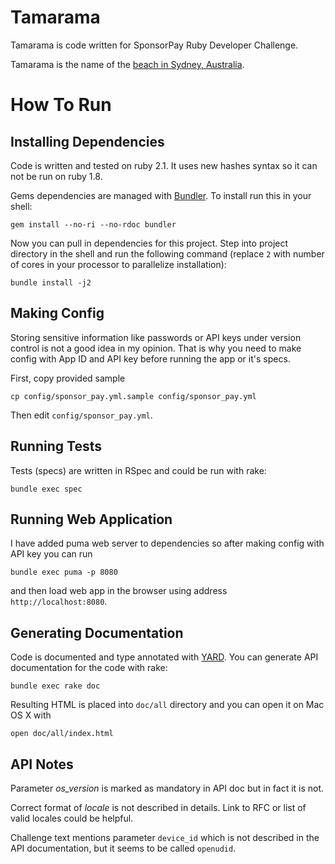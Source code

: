 # Tamarama

Tamarama is code written for SponsorPay Ruby Developer Challenge.

Tamarama is the name of the [beach in Sydney, Australia](https://en.wikipedia.org/wiki/Tamarama).

# How To Run

## Installing Dependencies

Code is written and tested on ruby 2.1. It uses new hashes syntax so it can not be run on ruby 1.8.

Gems dependencies are managed with [Bundler](http://bundler.io/v1.6/rationale.html). To install run this in your shell:

```shell
gem install --no-ri --no-rdoc bundler
```

Now you can pull in dependencies for this project. Step into project directory in the shell and run the following command (replace `2` with number of cores in your processor to parallelize installation):

```shell
bundle install -j2
```

## Making Config

Storing sensitive information like passwords or API keys under version control is not a good idea in my opinion. That is why you need to make config with App ID and API key before running the app or it's specs.

First, copy provided sample

```shell
cp config/sponsor_pay.yml.sample config/sponsor_pay.yml
```

Then edit `config/sponsor_pay.yml`.

## Running Tests

Tests (specs) are written in RSpec and could be run with rake:

```shell
bundle exec spec
```

## Running Web Application

I have added puma web server to dependencies so after making config with API key you can run

```shell
bundle exec puma -p 8080
```

and then load web app in the browser using address `http://localhost:8080`.

## Generating Documentation

Code is documented and type annotated with [YARD](http://rubydoc.info/gems/yard/). You can generate API documentation for the code with rake:

```shell
bundle exec rake doc
```

Resulting HTML is placed into `doc/all` directory and you can open it on Mac OS X with

```shell
open doc/all/index.html
```

## API Notes

Parameter *os_version* is marked as mandatory in API doc but in fact it is not.

Correct format of *locale* is not described in details. Link to RFC or list of valid locales could be helpful.

Challenge text mentions parameter `device_id` which is not described in the API documentation, but it seems to be called `openudid`.
